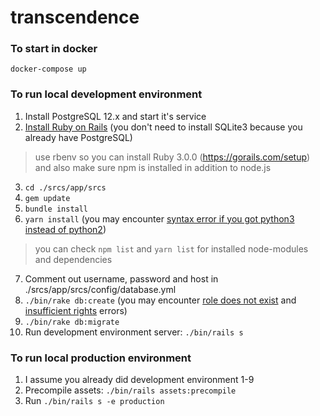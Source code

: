 # transcendence

### To start in docker
```
docker-compose up
```

### To run local development environment
1. Install PostgreSQL 12.x and start it's service
2. [Install Ruby on Rails](https://edgeguides.rubyonrails.org/getting_started.html#creating-a-new-rails-project-installing-rails)
(you don't need to install SQLite3 because you already have PostgreSQL)
> use rbenv so you can install Ruby 3.0.0 (https://gorails.com/setup)
> and also make sure npm is installed in addition to node.js
3. ```cd ./srcs/app/srcs```
4. ```gem update```
5. ```bundle install```
6. ```yarn install``` (you may encounter [syntax error if you got python3 instead of python2](https://stackoverflow.com/a/62018221))
> you can check ```npm list``` and ```yarn list``` for installed node-modules and dependencies
7. Comment out username, password and host in ./srcs/app/srcs/config/database.yml
8. ```./bin/rake db:create``` (you may encounter [role does not exist](https://stackoverflow.com/questions/16973018/createuser-could-not-connect-to-database-postgres-fatal-role-tom-does-not-e/16974197#16974197) and [insufficient rights](https://stackoverflow.com/a/31669921) errors)
9. ```./bin/rake db:migrate``` 
10. Run development environment server: ```./bin/rails s```

### To run local production environment
1. I assume you already did development environment 1-9
2. Precompile assets: ```./bin/rails assets:precompile```
3. Run ```./bin/rails s -e production```
